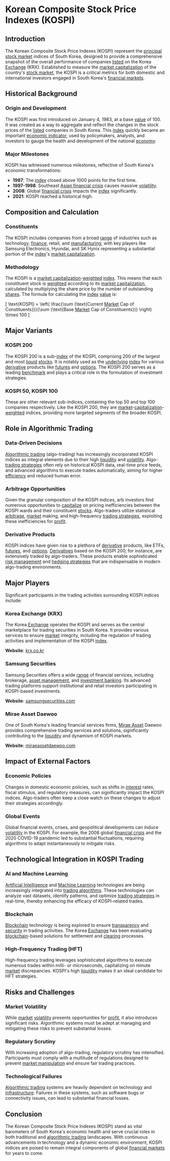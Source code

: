 # Korean Composite Stock Price Indexes (KOSPI)

## Introduction

The Korean Composite Stock Price Indexes (KOSPI) represent the [principal](../p/principal.md) [stock market](../s/stock_market.md) indices of South Korea, designed to provide a comprehensive snapshot of the overall performance of companies [listed](../l/listed.md) on the Korea [Exchange](../e/exchange.md) (KRX). Established to measure the [market capitalization](../m/market_capitalization.md) of the country's [stock market](../s/stock_market.md), the KOSPI is a critical metrics for both domestic and international investors engaged in South Korea's [financial markets](../f/financial_market.md).

## Historical Background

### Origin and Development

The KOSPI was first introduced on January 4, 1983, at a base [value](../v/value.md) of 100. It was created as a way to aggregate and reflect the changes in the stock prices of the [listed](../l/listed.md) companies in South Korea. This [index](../i/index_instrument.md) quickly became an important [economic indicator](../e/economic_indicator.md), used by policymakers, analysts, and investors to gauge the health and development of the national [economy](../e/economy.md).

### Major Milestones

KOSPI has witnessed numerous milestones, reflective of South Korea's economic transformations:
- **1987**: The [index](../i/index_instrument.md) closed above 1000 points for the first time.
- **1997-1998**: Southeast [Asian financial crisis](../a/asian_financial_crisis.md) causes massive [volatility](../v/volatility.md).
- **2008**: Global [financial crisis](../f/financial_crisis.md) impacts the [index](../i/index_instrument.md) significantly.
- **2021**: KOSPI reached a historical high.

## Composition and Calculation

### Constituents

The KOSPI includes companies from a broad [range](../r/range.md) of industries such as technology, [finance](../f/finance.md), retail, and [manufacturing](../m/manufacturing.md), with key players like Samsung Electronics, Hyundai, and SK Hynix representing a substantial portion of the [index](../i/index_instrument.md)'s [market capitalization](../m/market_capitalization.md).

### Methodology

The KOSPI is a [market capitalization](../m/market_capitalization.md)-[weighted](../w/weighted.md) [index](../i/index_instrument.md). This means that each constituent stock is [weighted](../w/weighted.md) according to its [market capitalization](../m/market_capitalization.md), calculated by multiplying the share price by the number of outstanding [shares](../s/shares.md). The formula for calculating the [index](../i/index_instrument.md) [value](../v/value.md) is:

\[ \text{KOSPI} = \left( \frac{\sum (\text{Current [Market](../m/market.md) Cap of Constituents})}{\sum (\text{Base [Market](../m/market.md) Cap of Constituents})} \right) \times 100 \]

## Major Variants

### KOSPI 200

The KOSPI 200 is a sub-[index](../i/index_instrument.md) of the KOSPI, comprising 200 of the largest and most [liquid](../l/liquid.md) [stocks](../s/stock.md). It is notably used as the [underlying](../u/underlying.md) [index](../i/index_instrument.md) for various [derivative](../d/derivative.md) products like [futures](../f/futures.md) and [options](../o/options.md). The KOSPI 200 serves as a leading [benchmark](../b/benchmark.md) and plays a critical role in the formulation of investment strategies.

### KOSPI 50, KOSPI 100

These are other relevant sub-indices, containing the top 50 and top 100 companies respectively. Like the KOSPI 200, they are [market](../m/market.md)-[capitalization](../c/capitalization.md)-[weighted](../w/weighted.md) indices, providing more targeted segments of the broader KOSPI.

## Role in Algorithmic Trading

### Data-Driven Decisions

[Algorithmic trading](../a/accountability.md) (algo-trading) has increasingly incorporated KOSPI indices as integral elements due to their high [liquidity](../l/liquidity.md) and [volatility](../v/volatility.md). Algo-[trading strategies](../t/trading_strategies.md) often rely on historical KOSPI data, real-time price feeds, and advanced algorithms to execute trades automatically, aiming for higher [efficiency](../e/efficiency.md) and reduced human error.

### Arbitrage Opportunities

Given the granular composition of the KOSPI indices, arb investors find numerous opportunities to [capitalize](../c/capitalize.md) on pricing inefficiencies between the KOSPI wards and their constituent [stocks](../s/stock.md). Algo-traders utilize statistical [arbitrage](../a/arbitrage.md), [market](../m/market.md) making, and high-frequency [trading strategies](../t/trading_strategies.md), exploiting these inefficiencies for [profit](../p/profit.md).

### Derivative Products

KOSPI indices have given rise to a plethora of [derivative](../d/derivative.md) products, like ETFs, [futures](../f/futures.md), and [options](../o/options.md). [Derivatives](../d/derivatives.md) based on the KOSPI 200, for instance, are extensively traded by algo-traders. These products enable sophisticated [risk management](../r/risk_management.md) and [hedging strategies](../h/hedging_strategies.md) that are indispensable in modern algo-trading environments.

## Major Players

Significant participants in the trading activities surrounding KOSPI indices include:

### Korea Exchange (KRX)

The Korea [Exchange](../e/exchange.md) operates the KOSPI and serves as the central marketplace for trading securities in South Korea. It provides various services to ensure [market](../m/market.md) integrity, including the regulation of trading activities and implementation of the KOSPI [index](../i/index_instrument.md).

**Website**: [krx.co.kr](https://www.krx.co.kr)

### Samsung Securities

Samsung Securities offers a wide [range](../r/range.md) of financial services, including brokerage, [asset management](../a/asset_management.md), and [investment banking](../i/investment_banking.md). Its advanced trading platforms support institutional and retail investors participating in KOSPI-based investments.

**Website**: [samsungsecurities.com](https://www.samsungsecurities.com)

### Mirae Asset Daewoo

One of South Korea's leading financial services firms, [Mirae Asset](../m/mirae_asset.md) Daewoo provides comprehensive trading services and solutions, significantly contributing to the [liquidity](../l/liquidity.md) and dynamism of KOSPI markets.

**Website**: [miraeassetdaewoo.com](https://www.miraeassetdaewoo.com)

## Impact of External Factors

### Economic Policies

Changes in domestic economic policies, such as shifts in [interest](../i/interest.md) rates, fiscal stimulus, and regulatory measures, can significantly impact the KOSPI indices. Algo-traders often keep a close watch on these changes to adjust their strategies accordingly.

### Global Events

Global financial events, crises, and geopolitical developments can induce [volatility](../v/volatility.md) in the KOSPI. For example, the 2008 global [financial crisis](../f/financial_crisis.md) and the 2020 COVID-19 pandemic led to substantial fluctuations, requiring algorithms to adapt instantaneously to mitigate risks.

## Technological Integration in KOSPI Trading

### AI and Machine Learning

[Artificial Intelligence](../a/artificial_intelligence_in_trading.md) and [Machine Learning](../m/machine_learning.md) technologies are being increasingly integrated into [trading algorithms](../t/trading_algorithms.md). These technologies can analyze vast datasets, identify patterns, and optimize [trading strategies](../t/trading_strategies.md) in real-time, thereby enhancing the efficacy of KOSPI-related trades.

### Blockchain

[Blockchain](../b/blockchain_in_trading.md) technology is being explored to ensure [transparency](../t/transparency.md) and [security](../s/security.md) in trading activities. The Korea [Exchange](../e/exchange.md) has been evaluating [blockchain](../b/blockchain_in_trading.md)-based solutions for settlement and [clearing](../c/clearing.md) processes.

### High-Frequency Trading (HFT)

High-frequency trading leverages sophisticated algorithms to execute numerous trades within milli- or microseconds, capitalizing on minute [market](../m/market.md) discrepancies. KOSPI's high [liquidity](../l/liquidity.md) makes it an ideal candidate for HFT strategies.

## Risks and Challenges

### Market Volatility

While [market](../m/market.md) [volatility](../v/volatility.md) presents opportunities for [profit](../p/profit.md), it also introduces significant risks. Algorithmic systems must be adept at managing and mitigating these risks to prevent substantial losses.

### Regulatory Scrutiny

With increasing adoption of algo-trading, regulatory scrutiny has intensified. Participants must comply with a multitude of regulations designed to prevent [market manipulation](../m/market_manipulation.md) and ensure fair trading practices.

### Technological Failures

[Algorithmic trading](../a/accountability.md) systems are heavily dependent on technology and [infrastructure](../i/infrastructure.md). Failures in these systems, such as software bugs or connectivity issues, can lead to substantial financial losses.

## Conclusion

The Korean Composite Stock Price Indexes (KOSPI) stand as vital barometers of South Korea's economic health and serve crucial roles in both traditional and [algorithmic trading](../a/accountability.md) landscapes. With continuous advancements in technology and a dynamic economic environment, KOSPI indices are poised to remain integral components of global [financial markets](../f/financial_market.md) for years to come.
